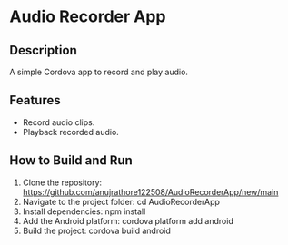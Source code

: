 # Audio Recorder App

## Description
A simple Cordova app to record and play audio.

## Features
- Record audio clips.
- Playback recorded audio.

## How to Build and Run
1. Clone the repository: https://github.com/anujrathore122508/AudioRecorderApp/new/main
2. Navigate to the project folder: cd AudioRecorderApp
3. Install dependencies: npm install
4. Add the Android platform: cordova platform add android
5. Build the project: cordova build android
